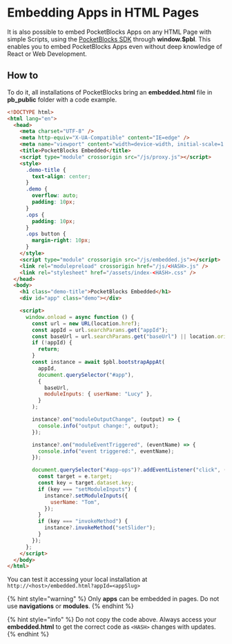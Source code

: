 # Embedding Apps in HTML Pages

It is also possible to embed PocketBlocks Apps on any HTML Page with simple Scripts, using the [PocketBlocks SDK](https://github.com/internoapp/pocketblocks/tree/main/client/packages/openblocks-sdk) through **window.$pbl**. This enables you to embed PocketBlocks Apps even without deep knowledge of React or Web Development.

## How to

To do it, all installations of PocketBlocks bring an **embedded.html** file in **pb_public** folder with a code example.

```html
<!DOCTYPE html>
<html lang="en">
  <head>
    <meta charset="UTF-8" />
    <meta http-equiv="X-UA-Compatible" content="IE=edge" />
    <meta name="viewport" content="width=device-width, initial-scale=1.0" />
    <title>PocketBlocks Embedded</title>
    <script type="module" crossorigin src="/js/proxy.js"></script>
    <style>
      .demo-title {
        text-align: center;
      }
      .demo {
        overflow: auto;
        padding: 10px;
      }
      .ops {
        padding: 10px;
      }
      .ops button {
        margin-right: 10px;
      }
    </style>
    <script type="module" crossorigin src="/js/embedded.js"></script>
    <link rel="modulepreload" crossorigin href="/js/<HASH>.js" />
    <link rel="stylesheet" href="/assets/index-<HASH>.css" />
  </head>
  <body>
    <h1 class="demo-title">PocketBlocks Embedded</h1>
    <div id="app" class="demo"></div>

    <script>
      window.onload = async function () {
        const url = new URL(location.href);
        const appId = url.searchParams.get("appId");
        const baseUrl = url.searchParams.get("baseUrl") || location.origin;
        if (!appId) {
          return;
        }
        const instance = await $pbl.bootstrapAppAt(
          appId,
          document.querySelector("#app"),
          {
            baseUrl,
            moduleInputs: { userName: "Lucy" },
          }
        );

        instance?.on("moduleOutputChange", (output) => {
          console.info("output change:", output);
        });

        instance?.on("moduleEventTriggered", (eventName) => {
          console.info("event triggered:", eventName);
        });

        document.querySelector("#app-ops")?.addEventListener("click", (e) => {
          const target = e.target;
          const key = target.dataset.key;
          if (key === "setModuleInputs") {
            instance?.setModuleInputs({
              userName: "Tom",
            });
          }
          if (key === "invokeMethod") {
            instance?.invokeMethod("setSlider");
          }
        });
      };
    </script>
  </body>
</html>
```

You can test it accessing your local installation at `http://<host>/embedded.html?appId=<appSlug>`

{% hint style="warning" %}
Only **apps** can be embedded in pages. Do not use **navigations** or **modules**.
{% endhint %}

{% hint style="info" %}
Do not copy the code above. Always access your **embedded.html** to get the correct code as `<HASH>` changes with updates.
{% endhint %}
